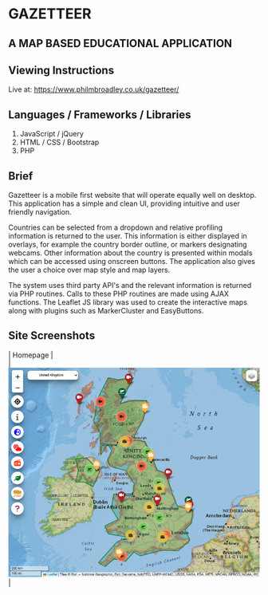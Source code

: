 # GAZETTEER

## A MAP BASED EDUCATIONAL APPLICATION

## Viewing Instructions

Live at: https://www.philmbroadley.co.uk/gazetteer/

## Languages / Frameworks / Libraries

1. JavaScript / jQuery
2. HTML / CSS / Bootstrap
3. PHP

## Brief

Gazetteer is a mobile first website that will operate equally well on desktop. This application has a simple and clean UI, providing intuitive and user friendly navigation.

Countries can be selected from a dropdown and relative profiling information is returned to the user. This information is either displayed in overlays, for example the country border outline, or markers designating webcams. Other information about the country is presented within modals which can be accessed using onscreen buttons. The application also gives the user a choice over map style and map layers.

The system uses third party API's and the relevant information is returned via PHP routines. Calls to these PHP routines are made using AJAX functions. The Leaflet JS library was used to create the interactive maps along with plugins such as MarkerCluster and EasyButtons.


## Site Screenshots

|                               Homepage                                |                       
|  ![Alt text](images/screenshots/landing_page.png?raw=true "Optional Title")   | 

